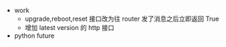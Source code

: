 - work
  - upgrade,reboot,reset 接口改为往 router 发了消息之后立即返回 True
  - 增加 latest version 的 http 接口
- python future

